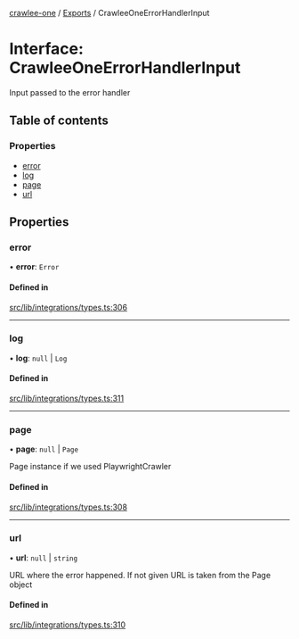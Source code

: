 [crawlee-one](../README.md) / [Exports](../modules.md) / CrawleeOneErrorHandlerInput

# Interface: CrawleeOneErrorHandlerInput

Input passed to the error handler

## Table of contents

### Properties

- [error](CrawleeOneErrorHandlerInput.md#error)
- [log](CrawleeOneErrorHandlerInput.md#log)
- [page](CrawleeOneErrorHandlerInput.md#page)
- [url](CrawleeOneErrorHandlerInput.md#url)

## Properties

### error

• **error**: `Error`

#### Defined in

[src/lib/integrations/types.ts:306](https://github.com/JuroOravec/crawlee-one/blob/490b500/src/lib/integrations/types.ts#L306)

___

### log

• **log**: ``null`` \| `Log`

#### Defined in

[src/lib/integrations/types.ts:311](https://github.com/JuroOravec/crawlee-one/blob/490b500/src/lib/integrations/types.ts#L311)

___

### page

• **page**: ``null`` \| `Page`

Page instance if we used PlaywrightCrawler

#### Defined in

[src/lib/integrations/types.ts:308](https://github.com/JuroOravec/crawlee-one/blob/490b500/src/lib/integrations/types.ts#L308)

___

### url

• **url**: ``null`` \| `string`

URL where the error happened. If not given URL is taken from the Page object

#### Defined in

[src/lib/integrations/types.ts:310](https://github.com/JuroOravec/crawlee-one/blob/490b500/src/lib/integrations/types.ts#L310)
